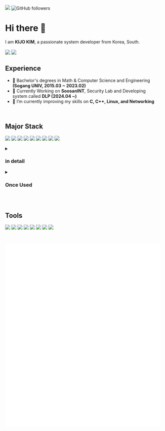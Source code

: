 <a href="https://hits.seeyoufarm.com"><img src="https://hits.seeyoufarm.com/api/count/incr/badge.svg?url=https%3A%2F%2Fgithub.com%2FWandererKKJ&count_bg=%2379C83D&title_bg=%23555555&icon=&icon_color=%23E7E7E7&title=hits&edge_flat=false"/></a> <img alt="GitHub followers" src="https://img.shields.io/github/followers/WandererKKJ?style=social">
# Hi there 👋

I am <b>KIJO KIM</b>, a passionate system developer from Korea, South.
<br><br>
<a href="https://www.instagram.com/wander_k_jo/"><img src="https://img.shields.io/badge/Instagram-E4405F?style=flat-square&logo=Instagram&logoColor=white&link=https://www.instagram.com/wander_k_jo/"/></a>
<a href="mailto:kkj13922@gmail.com"><img src="https://img.shields.io/badge/Gmail-d14836?style=flat-square&logo=Gmail&logoColor=white&link=kkj13922@gmail.com"/></a>

## Experience
- 👯 Bachelor's degrees in Math & Computer Science and Engineering <b>(Sogang UNIV, 2015.03 ~ 2023.02)</b>
- 🔭 Currently Working on <b>SoosanINT</b>, Security Lab and Developing system called <b>DLP (2024.04 ~)</b>
- 🌱 I’m currently improving my skills on <b>C, C++, Linux, and Networking</b>

<p>
  &nbsp;
</p>

## Major Stack
<img src="https://img.shields.io/badge/C-A8B9CC?style=for-the-badge&logo=C&logoColor=white"/> <img src="https://img.shields.io/badge/c++-00599C?style=for-the-badge&logo=c%2B%2B&logoColor=white"> <img src="https://img.shields.io/badge/python-3776AB?style=for-the-badge&logo=python&logoColor=white"> <img src="https://img.shields.io/badge/JSON-000000?style=for-the-badge&logo=json&logoColor=white"/> <img src="https://img.shields.io/badge/linux-FCC624?style=for-the-badge&logo=linux&logoColor=black"> <img src="https://img.shields.io/badge/ubuntu-6DB33F?style=for-the-badge&logo=ubuntu&logoColor=white"> <img src="https://img.shields.io/badge/CentOS-61DAFB?style=for-the-badge&logo=CentOS&logoColor=black">  <img src="https://img.shields.io/badge/aws-232F3E?style=for-the-badge&logo=amazon web services&logoColor=white"> <img src="https://img.shields.io/badge/network-F8DC75?style=for-the-badge&logoColor=white">

<details>
  <summary><h3>in detail</h3></summary>
<img src="https://img.shields.io/badge/ElasticSearch-7952B3?style=flat-square&logo=elasticsearch&logoColor=white"/> <img src="https://img.shields.io/badge/Logstash-FFCA28?style=flat-square&logo=logstash&logoColor=black"/> <img src="https://img.shields.io/badge/Kibana-FF0000?style=flat-square&logo=kibana&logoColor=white"/> <img src="https://img.shields.io/badge/GlusterFS-00ADD8?style=flat-square&logo=Gluster&logoColor=white"/> <img src="https://img.shields.io/badge/Redis-31A8FF?style=flat-square&logo=redis&logoColor=white"/> <img src="https://img.shields.io/badge/MariaDB-232F3E?style=flat-square&logo=mariadb&logoColor=white"/> <img src="https://img.shields.io/badge/MySQL-9999FF?style=flat-square&logo=mysql&logoColor=white"/> <img src="https://img.shields.io/badge/Docker-00ADD8?style=flat-square&logo=docker&logoColor=white"/>
<br>
<img src="https://img.shields.io/badge/Net driver-E10098?style=flat-square&logo=open source hardware&logoColor=white"/> <img src="https://img.shields.io/badge/TCP/IP-4285F4?style=flat-square&logo=TCP&logoColor=white"/> <img src="https://img.shields.io/badge/SSL-092E20?style=flat-square&logo=ssl&logoColor=white"/> <img src="https://img.shields.io/badge/HTTP/1.1-66595C?style=flat-square&logo=HTTP&logoColor=white"/> <img src="https://img.shields.io/badge/HTTP/2.0-66595C?style=flat-square&logo=HTTP&logoColor=white"/>
</details>

<details>
  <summary><h3>Once Used</h3></summary>
<img src="https://img.shields.io/badge/html5-E34F26?style=for-the-badge&logo=html5&logoColor=white"> <img src="https://img.shields.io/badge/css-1572B6?style=for-the-badge&logo=css3&logoColor=white"> <img src="https://img.shields.io/badge/javascript-F7DF1E?style=for-the-badge&logo=javascript&logoColor=black"> <img src="https://img.shields.io/badge/java-007396?style=for-the-badge&logo=java&logoColor=white"> <img src="https://img.shields.io/badge/node.js-339933?style=for-the-badge&logo=Node.js&logoColor=white"> <img src="https://img.shields.io/badge/bootstrap-7952B3?style=for-the-badge&logo=bootstrap&logoColor=white"> <img src="https://img.shields.io/badge/apache tomcat-F8DC75?style=for-the-badge&logo=apachetomcat&logoColor=white">
</details>

<p>
  &nbsp;
</p>

## Tools
<img src="https://img.shields.io/badge/wireshark-DD0031?style=for-the-badge&logo=wireshark&logoColor=white"/> <img src="https://img.shields.io/badge/SVN-F8DC75?style=for-the-badge&logo=subversion&logoColor=black"/> <img src="https://img.shields.io/badge/GitHub-181717?style=for-the-badge&logo=GitHub&logoColor=white"/> <img src="https://img.shields.io/badge/Git-F05032?style=for-the-badge&logo=git&logoColor=white"/> <img src="https://img.shields.io/badge/Virtualbox-000000?style=for-the-badge&logo=virtualbox&logoColor=white"/> <img src="https://img.shields.io/badge/VS Code-007ACC?style=for-the-badge&logo=Visual studio code&logoColor=white"/> <img src="https://img.shields.io/badge/eclipse-000000?style=for-the-badge&logo=eclipse&logoColor=white"/> <img src="https://img.shields.io/badge/notepad++-147EFB?style=for-the-badge&logo=Notepad++&logoColor=white"/>

<p>
  &nbsp;
</p>

<img src="https://github.com/WandererKKJ/github-stats-transparent/blob/output/generated/overview.svg"> <img src="https://github.com/WandererKKJ/github-stats-transparent/blob/output/generated/languages.svg">


<!--
**WandererKKJ/WandererKKJ** is a ✨ _special_ ✨ repository because its `README.md` (this file) appears on your GitHub profile.

Here are some ideas to get you started:




- 🤔 I’m looking for help with ...
- 💬 Ask me about ...
- 📫 How to reach me: ...
- 😄 Pronouns: ...
- ⚡ Fun fact: ...
-->
